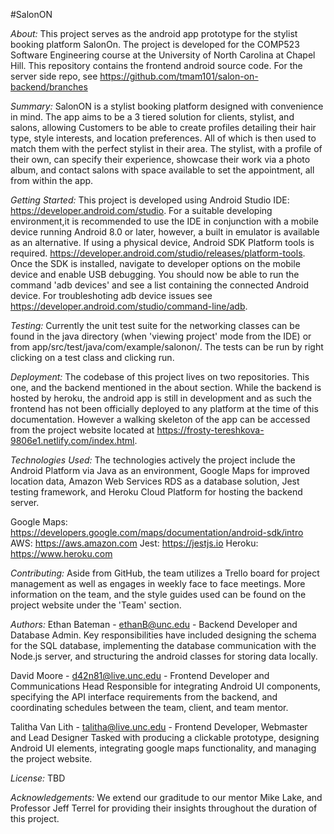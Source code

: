 #SalonON

_About:_
This project serves as the android app prototype for the stylist booking platform SalonOn. The project is developed for the COMP523 Software Engineering course at the University of North Carolina at Chapel Hill. This repository contains the frontend android source code. For the server side repo, see https://github.com/tmam101/salon-on-backend/branches

_Summary:_
SalonON is a stylist booking platform designed with convenience in mind. The app aims to be a 3 tiered solution for clients, stylist, and salons, allowing Customers to be able to create profiles detailing their hair type, style interests, and location preferences. All of which is then used to match them with the perfect stylist in their area. The stylist, with a profile of their own, can specify their experience, showcase their work via a photo album, and contact salons with space available to set the appointment, all from within the app. 

_Getting Started:_
This project is developed using Android Studio IDE: https://developer.android.com/studio. For a suitable developing environment,it is recommended to use the IDE in conjunction with a mobile device running Android 8.0 or later, however, a built in emulator is available as an alternative. If using a physical device, Android SDK Platform tools is required. https://developer.android.com/studio/releases/platform-tools. Once the SDK is installed, navigate to developer options on the mobile device and enable USB debugging. You should now be able to run the command 'adb devices' and see a list containing the connected Android device. For troubleshoting adb device issues see https://developer.android.com/studio/command-line/adb.

_Testing:_
Currently the unit test suite for the networking classes can be found in the java directory (when 'viewing project' mode from the IDE) or from app/src/test/java/com/example/salonon/. The tests can be run by right clicking on a test class and clicking run. 

_Deployment:_
The codebase of this project lives on two repositories. This one, and the backend mentioned in the about section. While the backend is hosted by heroku, the android app is still in development and as such the frontend has not been officially deployed to any platform at the time of this documentation. However a walking skeleton of the app can be accessed from the project website located at https://frosty-tereshkova-9806e1.netlify.com/index.html.

_Technologies Used:_
The technologies actively the project include the Android Platform via Java as an environment, Google Maps for improved location data, Amazon Web Services RDS as a database solution, Jest testing framework, and Heroku Cloud Platform for hosting the backend server.

Google Maps: https://developers.google.com/maps/documentation/android-sdk/intro
AWS: https://aws.amazon.com
Jest: https://jestjs.io
Heroku: https://www.heroku.com

_Contributing:_
Aside from GitHub, the team utilizes a Trello board for project management as well as engages in weekly face to face meetings. More information on the team, and the style guides used can be found on the project website under the 'Team' section.

_Authors:_
Ethan Bateman - ethanB@unc.edu - Backend Developer and Database Admin. 
Key responsibilities have included designing the schema for the SQL database, implementing the database communication with 
the Node.js server, and structuring the android classes for storing data locally.

David Moore - d42n81@live.unc.edu - Frontend Developer and Communications Head
Responsible for integrating Android UI components, specifying the API interface requirements from the backend, and  coordinating schedules between the team, client, and team mentor.

Talitha Van Lith - talitha@live.unc.edu - Frontend Developer, Webmaster and Lead Designer
Tasked with producing a clickable prototype, designing Android UI elements, integrating google maps functionality, and managing the project website.

_License:_
TBD

_Acknowledgements:_
We extend our graditude to our mentor Mike Lake, and Professor Jeff Terrel for providing their insights throughout the duration of this project.



